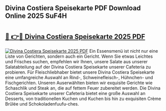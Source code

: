 ## Divina Costiera Speisekarte PDF Download Online 2025 SuF4H

# <h2><a href="http://gc9appr.nevu.top/?p=Divina+Costiera+Speisekarte">🔗 👉🔴 Divina Costiera Speisekarte 2025 PDF</a></h2>

[![Divina Costiera Speisekarte 2025 PDF](https://i.imgur.com/dBaPXMq.png)](http://gc9appr.nevu.top/?p=Divina+Costiera+Speisekarte)
Ein Essensmenü ist nicht nur eine Liste von Gerichten, sondern auch ein Gericht. Wenn Sie etwas Leichtes und Frisches suchen, empfehlen wir Ihnen, unsere Salate aus unserer Salatabteilung auf der Divina Costiera Speisekarte unserer Cafeteria zu probieren. Für Fleischliebhaber bietet unsere Divina Costiera Speisekarte eine umfangreiche Auswahl an Rind-, Schweinefleisch-, Hühnchen- und Fischgerichten. Unseren Auserwählten bieten wir exquisite Gerichte wie Schaschlik und Steak an, die auf fettem Feuer zubereitet werden. Die Divina Costiera Speisekarte unserer Cafeteria bietet eine große Auswahl an Desserts, von traditionellen Kuchen und Kuchen bis hin zu exquisiten Crème Brûlée und Schokoladenfuufu-ches.
